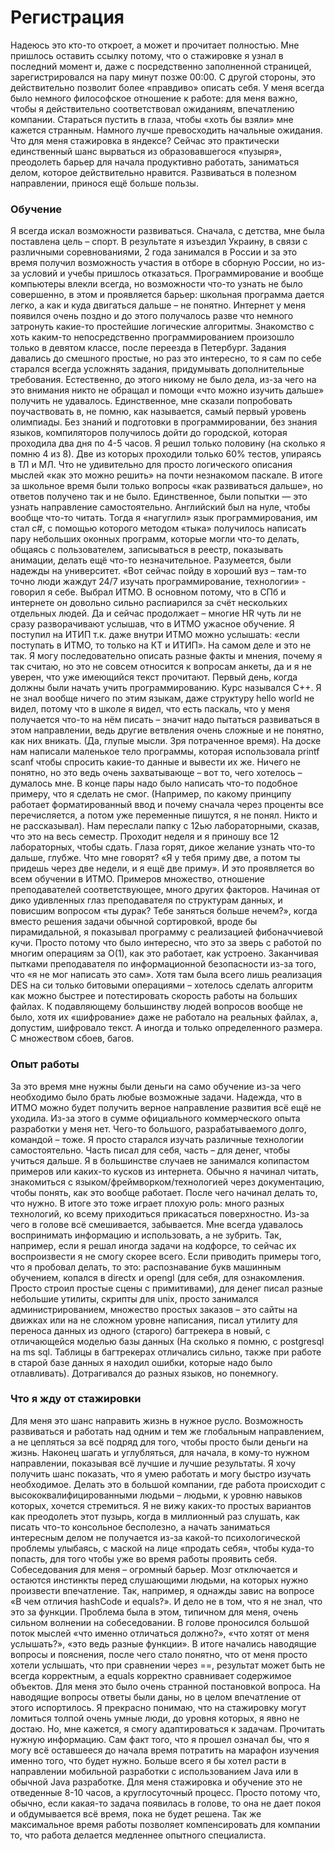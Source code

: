 # Регистрация
Надеюсь это кто-то откроет, а может и прочитает полностью.
Мне пришлось оставить ссылку потому, что о стажировке я узнал в последний момент и, даже с посредственно заполненной страницей, зарегистрировался на пару минут позже 00:00. С другой стороны, это действительно позволит более «правдиво» описать себя. У меня всегда было немного философское отношение к работе: для меня важно, чтобы я действительно соответствовал ожиданиям, впечатлению компании. Стараться пустить в глаза, чтобы «хоть бы взяли» мне кажется странным. Намного лучше превосходить начальные ожидания.
Что для меня стажировка в яндексе? Сейчас это практически единственный шанс вырваться из образовавшегося «пузыря», преодолеть барьер для начала продуктивно работать, заниматься делом, которое действительно нравится. Развиваться в полезном направлении, принося ещё больше пользы.
### Обучение
Я всегда искал возможности развиваться. Сначала, с детства, мне была поставлена цель – спорт. В результате я изъездил Украину, в связи с различными соревнованиями, 2 года занимался в России и за это время получил возможность участия в отборе в сборную России, но из-за условий и учебы пришлось отказаться. 
Программирование и вообще компьютеры влекли всегда, но возможности что-то узнать не было совершенно, в этом и проявляется барьер: школьная программа дается легко, а как и куда двигаться дальше – не понятно. Интернет у меня появился очень поздно и до этого получалось разве что немного затронуть какие-то простейшие логические алгоритмы. 
Знакомство с хоть каким-то непосредственно программированием произошло только в девятом классе, после переезда в Петербург. Задания давались до смешного простые, но раз это интересно, то я сам по себе старался всегда усложнять задания, придумывать дополнительные требования. Естественно, до этого никому не было дела, из-за чего на это внимания никто не обращал и помощи «что можно изучить дальше» получить не удавалось. Единственное, мне сказали попробовать поучаствовать в, не помню, как называется, самый первый уровень олимпиады. Без знаний и подготовки в программировании, без знания языков, компиляторов получилось дойти до городской, которая проходила два дня по 4-5 часов. Я решил только половину (на сколько я помню 4 из 8). Две из которых проходили только 60% тестов, упираясь в ТЛ и МЛ. Что не удивительно для просто логического описания мыслей «как это можно решить» на почти незнакомом паскале.
В итоге за школьное время были только вопросы «как развиваться дальше», но ответов получено так и не было. Единственное, были попытки — это узнать направление самостоятельно. Английский был на нуле, чтобы вообще что-то читать. Тогда я «нагуглил» язык программирования, им стал c#, с помощью которого методом «тыка» получилось написать пару небольших оконных программ, которые могли что-то делать, общаясь с пользователем, записываться в реестр, показывать анимации, делать ещё что-то незначительное.
Разумеется, были надежды на университет. «Вот сейчас пойду в хороший вуз – там-то точно люди жаждут 24/7 изучать программирование, технологии» - говорил я себе. Выбрал ИТМО. В основном потому, что в СПб и интернете он довольно сильно распиарился за счёт нескольких отдельных людей. Да и сейчас продолжает – многие HR чуть ли не сразу разворачивают услышав, что в ИТМО ужасное обучение. 
Я поступил на ИТИП т.к. даже внутри ИТМО можно услышать: «если поступать в ИТМО, то только на КТ и ИТИП». На самом деле и это не так. Я могу последовательно описать разные факты и мнения, почему я так считаю, но это не совсем относится к вопросам анкеты, да и я не уверен, что уже имеющийся текст прочитают.
Первый день, когда должны были начать учить программированию. Курс назывался С++. Я не знал вообще ничего по этим языкам, даже структуру hello world не видел, потому что в школе я видел, что есть паскаль, что у меня получается что-то на нём писать – значит надо пытаться развиваться в этом направлении, ведь другие ветвления очень сложные и не понятно, как них вникать. (Да, глупые мысли. Зря потраченное время). На доске нам написали маленькое тело программы, которая использовала printf scanf чтобы спросить какие-то данные и вывести их же. Ничего не понятно, но это ведь очень захватывающе – вот то, чего хотелось – думалось мне. В конце пары надо было написать что-то подобное примеру, что я сделать не смог. (Например, по какому принципу работает форматированный ввод и почему сначала через проценты все перечисляется, а потом уже переменные пишутся, я не понял. Никто и не рассказывал). Нам переслали папку с 12ью лабораторными, сказав, что это на весь семестр.
Проходит неделя и я приношу все 12 лабораторных, чтобы сдать. Глаза горят, дикое желание узнать что-то дальше, глубже. Что мне говорят? «Я у тебя приму две, а потом ты придешь через две недели, и я ещё две приму».
И это проявляется во всем обучении в ИТМО. Примеров множество, отношение преподавателей соответствующее, много других факторов. Начиная от дико удивленных глаз преподавателя по структурам данных, и повисшим вопросом «ты дурак? Тебе заняться больше нечем?», когда вместо решения задачи обычной сортировкой, вроде бы пирамидальной, я показывал программу с реализацией фибоначчиевой кучи. Просто потому что было интересно, что это за зверь с работой по многим операциям за О(1), как это работает, как устроено. Заканчивая пытками преподавателя по информационной безопасности из-за того, что «я не мог написать это сам». Хотя там была всего лишь реализация DES на си только битовыми операциями – хотелось сделать алгоритм как можно быстрее и потестировать скорость работы на больших файлах. К подавляющему большинству людей вопросов вообще не было, хотя их «шифрование» даже не работало на реальных файлах, а, допустим, шифровало текст. А иногда и только определенного размера. С множеством сбоев, багов.
### Опыт работы
За это время мне нужны были деньги на само обучение из-за чего необходимо было брать любые возможные задачи. Надежда, что в ИТМО можно будет получить верное направление развития всё ещё не уходила. 
Из-за этого в сумме официального коммерческого опыта разработки у меня нет. Чего-то большого, разрабатываемого долго, командой – тоже.
Я просто старался изучать различные технологии самостоятельно. Часть писал для себя, часть – для денег, чтобы учиться дальше. Я в большинстве случаев не занимался копипастом примеров или каких-то кусков из интернета. Обычно я начинал читать, знакомиться с языком/фреймворком/технологией через документацию, чтобы понять, как это вообще работает. После чего начинал делать то, что нужно. 
В итоге это тоже играет плохую роль: много разных технологий, ко всему приходиться прикасаться поверхностно. Из-за чего в голове всё смешивается, забывается. Мне всегда удавалось воспринимать информацию и использовать, а не зубрить. Так, например, если я решал иногда задачи на кодфорсе, то сейчас их воспроизвести я не смогу скорее всего. 
Если приводить примеры того, что я пробовал делать, то это: распознавание букв машинным обучением, копался в directx и opengl (для себя, для ознакомления. Просто строил простые сцены с примитивами), для денег писал разные небольшие утилиты, скрипты для unix, просто занимался администрированием, множество простых заказов – это сайты на движках или на не сложном уровне написания, писал утилиту для переноса данных из одного (старого) багтрекера в новый, с отличающейся моделью базы данных (На сколько я помню, с postgresql на ms sql. Таблицы в багтрекерах отличались сильно, также при работе в старой базе данных я находил ошибки, которые надо было отлавливать). Дотрагивался до разных языков, но понемногу. 
### Что я жду от стажировки
Для меня это шанс направить жизнь в нужное русло. Возможность развиваться и работать над одним и тем же глобальным направлением, а не цепляться за всё подряд для того, чтобы просто были деньги на жизнь. Наконец шагать и углубляться, для начала, в кому-то нужном направлении, показывая всё лучшие и лучшие результаты. Я хочу получить шанс показать, что я умею работать и могу быстро изучать необходимое. Делать это в большой компании, где работа происходит с высококвалифицированными людьми – людьми, к уровню навыков которых, хочется стремиться. 
Я не вижу каких-то простых вариантов как преодолеть этот пузырь, когда в миллионный раз слушать, как писать что-то консольное бесполезно, а начать заниматься интересным делом не получается из-за какой-то психологической проблемы улыбаясь, с маской на лице «продать себя», чтобы куда-то попасть, для того чтобы уже во время работы проявить себя. Собеседования для меня – огромный барьер. Мозг отключается и остаются инстинкты перед слушающими людьми, на которых нужно произвести впечатление.
Так, например, я однажды завис на вопросе «В чем отличия hashCode и equals?». И дело не в том, что я не знал, что это за функции. Проблема была в этом, типичном для меня, очень сильном волнении на собеседовании. В голове проносился большой поток мыслей «что именно отличаться должно?», «что хотят от меня услышать?», «это ведь разные функции». В итоге начались наводящие вопросы и пояснения, после чего стало понятно, что от меня просто хотели услышать, что при сравнении через ==, результат может быть не всегда корректным, а equals корректно сравнивает содержимое объектов. Для меня это было очень странной постановкой вопроса. На наводящие вопросы ответы были даны, но в целом впечатление от этого испортилось.
Я прекрасно понимаю, что на стажировку могут ломиться толпой очень умные люди, до уровня которых, я явно не достаю. Но, мне кажется, я смогу адаптироваться к задачам. Прочитать нужную информацию. Сам факт того, что я прошел означал бы, что я могу всё оставшееся до начала время потратить на марафон изучения именно того, что будет нужно. Больше всего я бы хотел расти в направлении мобильной разработки с использованием Java или в обычной Java разработке.
Для меня стажировка и обучение это не отведенные 8-10 часов, а круглосуточный процесс. Просто потому что, обычно, если какая-то задача появилась в голове, то она не дает покоя и обдумывается всё время, пока не будет решена. Так же максимальное время работы позволяет компенсировать для компании то, что работа делается медленнее опытного специалиста.
